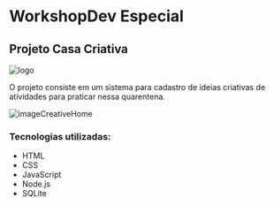 # WorkshopDev Especial

## Projeto Casa Criativa

![logo](https://user-images.githubusercontent.com/48728541/79250200-b824e600-7e54-11ea-9d7f-98374e82295e.png)

O projeto consiste em um sistema para cadastro de ideias criativas de atividades para praticar nessa quarentena.

![imageCreativeHome](https://user-images.githubusercontent.com/48728541/79250772-92e4a780-7e55-11ea-9bf0-b24a861ac74e.png)

### Tecnologias utilizadas:

- HTML
- CSS
- JavaScript
- Node.js
- SQLite
